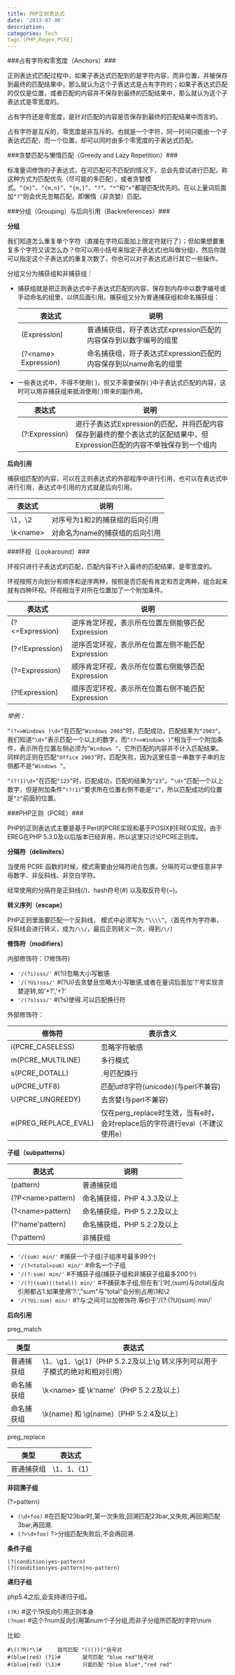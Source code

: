 ```yaml
---
title: PHP正则表达式
date: '2013-07-06'
description:
categories: Tech
tags:[PHP,Regex,PCRE]
---
```

###占有字符和零宽度（Anchors）###

正则表达式匹配过程中，如果子表达式匹配到的是字符内容，而非位置，并被保存到最终的匹配结果中，那么就认为这个子表达式是占有字符的；如果子表达式匹配的仅仅是位置，或者匹配的内容并不保存到最终的匹配结果中，那么就认为这个子表达式是零宽度的。

占有字符还是零宽度，是针对匹配的内容是否保存到最终的匹配结果中而言的。

占有字符是互斥的，零宽度是非互斥的。也就是一个字符，同一时间只能由一个子表达式匹配，而一个位置，却可以同时由多个零宽度的子表达式匹配。

###贪婪匹配与懒惰匹配（Greedy and Lazy Repetition）###

标准量词修饰的子表达式，在可匹配可不匹配的情况下，总会先尝试进行匹配，称这种方式为匹配优先（尽可能的多匹配），或者贪婪模式。`“{m}”`、`“{m,n}”`、`“{m,}”`、`“?”`、`“*”`和`“+”`都是匹配优先的。在以上量词后面加`“?”`则会优先忽略匹配，即懒惰（非贪婪）匹配。

###分组（Grouping）与后向引用（Backreferences）###

**分组**

我们知道怎么重复单个字符（直接在字符后面加上限定符就行了）；但如果想要重复多个字符又该怎么办？你可以用小括号来指定子表达式(也叫做分组)，然后你就可以指定这个子表达式的重复次数了，你也可以对子表达式进行其它一些操作。

分组又分为捕获组和非捕获组：

- 捕获组就是把正则表达式中子表达式匹配的内容，保存到内存中以数字编号或手动命名的组里，以供后面引用。捕获组又分为普通捕获组和命名捕获组：

	表达式|说明
	-|-
	(Expression)|普通捕获组，将子表达式Expression匹配的内容保存到以数字编号的组里
	(?\<name\> Expression)|命名捕获组，将子表达式Expression匹配的内容保存到以name命名的组里

- 一些表达式中，不得不使用( )，但又不需要保存( )中子表达式匹配的内容，这时可以用非捕获组来抵消使用( )带来的副作用。

	表达式|说明
	-|-
	(?:Expression)|进行子表达式Expression的匹配，并将匹配内容保存到最终的整个表达式的区配结果中，但Expression匹配的内容不单独保存到一个组内

**后向引用**

捕获组匹配的内容，可以在正则表达式的外部程序中进行引用，也可以在表达式中进行引用，表达式中引用的方式就是后向引用。

表达式|说明
-|-
\1，\2|对序号为1和2的捕获组的后向引用
\k\<name\>|对命名为name的捕获组的后向引用

###环视（Lookaround）###

环视只进行子表达式的匹配，匹配内容不计入最终的匹配结果，是零宽度的。

环视按照方向划分有顺序和逆序两种，按照是否匹配有肯定和否定两种，组合起来就有四种环视。环视相当于对所在位置加了一个附加条件。

表达式|说明
-|-
(?<=Expression)|逆序肯定环视，表示所在位置左侧能够匹配Expression
(?<!Expression)|逆序否定环视，表示所在位置左侧不能匹配Expression
(?=Expression)|顺序肯定环视，表示所在位置右侧能够匹配Expression
(?!Expression)|顺序否定环视，表示所在位置右侧不能匹配Expression

*举例：*

`“(?<=Windows )\d+”`在匹配`“Windows 2003”`时，匹配成功，匹配结果为`“2003”`。我们知道`“\d+”`表示匹配一个以上的数字，而`“(?<=Windows )”`相当于一个附加条件，表示所在位置左侧必须为`“Windows ”`，它所匹配的内容并不计入匹配结果。同样的正则在匹配`“Office 2003”`时，匹配失败，因为这里任意一串数字子串的左侧都不是`“Windows ”`。

`“(?!1)\d+”`在匹配`“123”`时，匹配成功，匹配的结果为`“23”`。`“\d+”`匹配一个以上数字，但是附加条件`“(?!1)”`要求所在位置右侧不能是`“1”`，所以匹配成功的位置是`“2”`前面的位置。

###PHP正则（PCRE）###

PHP的正则表达式主要是基于Perl的PCRE实现和基于POSIX的EREG实现。由于EREG在PHP 5.3.0及以后版本已经弃用，所以这里只讨论PCRE正则库。

**分隔符（delimiters）**

当使用 PCRE 函数的时候，模式需要由分隔符闭合包裹。分隔符可以使任意非字母数字、非反斜线、非空白字符。

经常使用的分隔符是正斜线(/)、hash符号(#) 以及取反符号(~)。

**转义序列（escape）**

PHP正则里面要匹配一个反斜线， 模式中必须写为 `“\\\\”`。（首先作为字符串，反斜线会进行转义，成为`/\\/`，最后正则转义一次，得到`/\/`）

**修饰符（modifiers）**

内部修饰符：(?修饰符)

- `'/(?i)sss/'` #(?i)忽略大小写敏感
- `'/(?Ui)sss/'` #(?Ui)去贪婪且忽略大小写敏感,或者在量词后面加'?'号实现贪婪逆转,如'*?','+?'
- `'/(?s)sss/'` #(?s)使得.可以匹配换行符

外部修饰符：

修饰符|表示含义
-|-
i(PCRE_CASELESS)|忽略字符敏感
m(PCRE_MULTILINE)|多行模式
s(PCRE_DOTALL)|.号匹配换行
u(PCRE_UTF8)|匹配utf8字符(unicode)(与perl不兼容)
U(PCRE_UNGREEDY)|去贪婪(与perl不兼容)
e(PREG_REPLACE_EVAL)|仅在perg_replace时生效，当有e时，会对replace后的字符进行eval（不建议使用e）

**子组（subpatterns）**

表达式|说明
-|-
(pattern)|普通捕获组
(?P\<name\>pattern)|命名捕获组，PHP 4.3.3及以上
(?\<name\>pattern)|命名捕获组，PHP 5.2.2及以上
(?'name'pattern)|命名捕获组，PHP 5.2.2及以上
(?:pattern)|非捕获组

- `'/(sum) min/'` #捕获一个子组(子组序号最多99个)
- `'/(?<total>sum) min/'` #命名一个子组
- `'/(?:sum) min/'` #不捕获子组(捕获子组和非捕获子组最多200个)
- `'/(?|(sum)|(total)) min/'` #不捕获本子组,但在有'|'时,(sum)与(total)反向引用都占1.如果使用'?:',"sum"与"total"会分别占用\1和\2
- `'/(?Ui:sum) min/'` #?与:之间可以加修饰符.等价于'/(?:(?Ui)sum) min/'

**后向引用**

preg_match

类型|表达式
-|-
普通捕获组|\1、\g1、\g{1}（PHP 5.2.2及以上\g 转义序列可以用于子模式的绝对和相对引用）
命名捕获组|\k\<name\> 或 \k'name'（PHP 5.2.2及以上）
命名捕获组|\k{name} 和 \g{name}（PHP 5.2.4及以上）

preg_replace

类型|表达式
-|-
普通捕获组|\1、$1、${1}

**非回溯子组**

(?>pattern)

- `(\d+foo)` #在匹配123bar时,第一次失败,回溯匹配23bar,又失败,再回溯匹配3bar,再回溯.
- `(?>\d+foo)` ?>分组匹配失败后,不会再回溯.

**条件子组**

`(?(condition)yes-pattern)`  
`(?(condition)yes-pattern|no-pattern)`

**递归子组**

php5.4之后,会支持递归子组。

`(?R)`  #这个?R反向引用正则本身  
`(?num)`  #这个?num反向引用第num个子分组,而非子分组所匹配的字符\num

比如:

	#\((?R)*\)#     就可匹配 "((()))"括号对
	#(blue|red) (?1)#       就可匹配 "blue red"括号对
	#(blue|red) (\1)#       只能匹配 "blue blue","red red"
